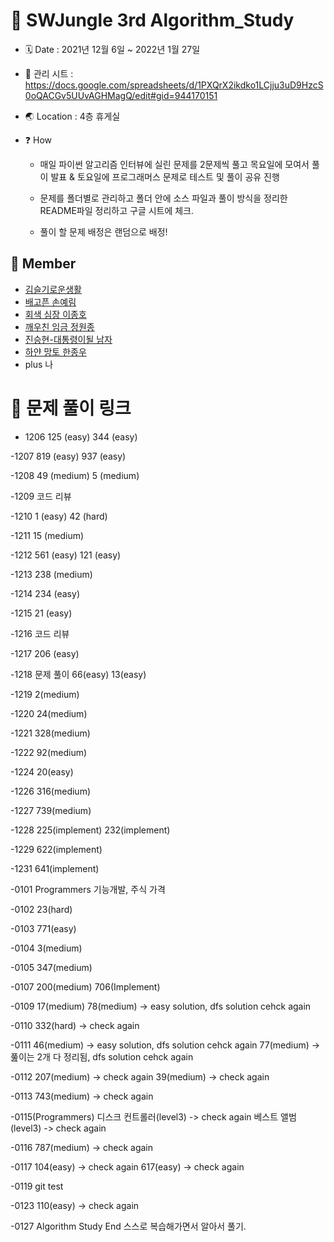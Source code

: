 # 📖 SWJungle 3rd Algorithm_Study

- 🗓 Date : 2021년 12월 6일 ~ 2022년 1월 27일

- 📌 관리 시트 : https://docs.google.com/spreadsheets/d/1PXQrX2ikdko1LCjju3uD9HzcS0oQACGv5UUvAGHMagQ/edit#gid=944170151

- 🌏 Location : 4층 휴게실

- ❓ How

  - 매일 파이썬 알고리즘 인터뷰에 실린 문제를 2문제씩 풀고 목요일에 모여서 풀이 발표 & 토요일에 프로그래머스 문제로 테스트 및 풀이 공유 진행

  - 문제를 폴더별로 관리하고 폴더 안에 소스 파일과 풀이 방식을 정리한 README파일 정리하고 구글 시트에 체크.
  - 풀이 할 문제 배정은 랜덤으로 배정!

## 👥 Member

- [김슬기로운생활](https://github.com/sgsg9447/Algorithm_Study)
- [배고픈 손예림](https://github.com/Yerimi11/Algorithm_group_study)
- [회색 심장 이종호](https://github.com/Roha-Lee/sw_jungle_algorithm_group_study)
- [깨우친 임금 정원종](https://github.com/gitddabong/Algorithm_study)
- [진승현-대통령이될 남자](https://velog.io/@tmdgus3901/%EC%95%8C%EA%B3%A0%EB%A6%AC%EC%A6%98-%EB%AC%B8%EC%9E%90%EC%97%B4-%EC%A1%B0%EC%9E%91%EB%9E%8C%EB%8B%A4-%ED%91%9C%ED%98%84%EC%8B%9D)
- [하얀 망토 한종우](https://github.com/jwowo/algorithm-study)
- plus 나

# 🔗 문제 풀이 링크

- 1206
  125 (easy)
  344 (easy)

-1207
819 (easy)
937 (easy)

-1208
49 (medium)
5 (medium)

-1209
코드 리뷰

-1210
1 (easy)
42 (hard)

-1211
15 (medium)

-1212
561 (easy)
121 (easy)

-1213
238 (medium)

-1214
234 (easy)

-1215
21 (easy)

-1216
코드 리뷰

-1217
206 (easy)

-1218
문제 풀이 66(easy) 13(easy)

-1219
2(medium)

-1220
24(medium)

-1221
328(medium)

-1222
92(medium)

-1224
20(easy)

-1226
316(medium)

-1227
739(medium)

-1228
225(implement) 232(implement)

-1229
622(implement)

-1231
641(implement)

-0101
Programmers
기능개발, 주식 가격

-0102
23(hard)

-0103
771(easy)

-0104
3(medium)

-0105
347(medium)

-0107
200(medium)
706(Implement)

-0109
17(medium)
78(medium) -> easy solution, dfs solution cehck again

-0110
332(hard) -> check again

-0111
46(medium) -> easy solution, dfs solution cehck again
77(medium) -> 풆이는 2개 다 정리됨, dfs solution cehck again

-0112
207(medium) -> check again
39(medium) -> check again

-0113
743(medium) -> check again

-0115(Programmers)
디스크 컨트롤러(level3) -> check again
베스트 앨범(level3) -> check again

-0116
787(medium) -> check again

-0117
104(easy) -> check again
617(easy) -> check again

-0119
git test

-0123
110(easy) -> check again

-0127
Algorithm Study End
스스로 복습해가면서 알아서 풀기.
